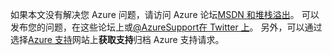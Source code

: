 如果本文没有解决您 Azure 问题，请访问 Azure 论坛[MSDN 和堆栈溢出](https://azure.microsoft.com/support/forums/)。 可以发布您的问题，在这些论坛上或[@AzureSupport在 Twitter 上](https://twitter.com/AzureSupport)。 另外，可以通过选择[Azure 支持](https://azure.microsoft.com/support/options/)网站上**获取支持**归档 Azure 支持请求。
